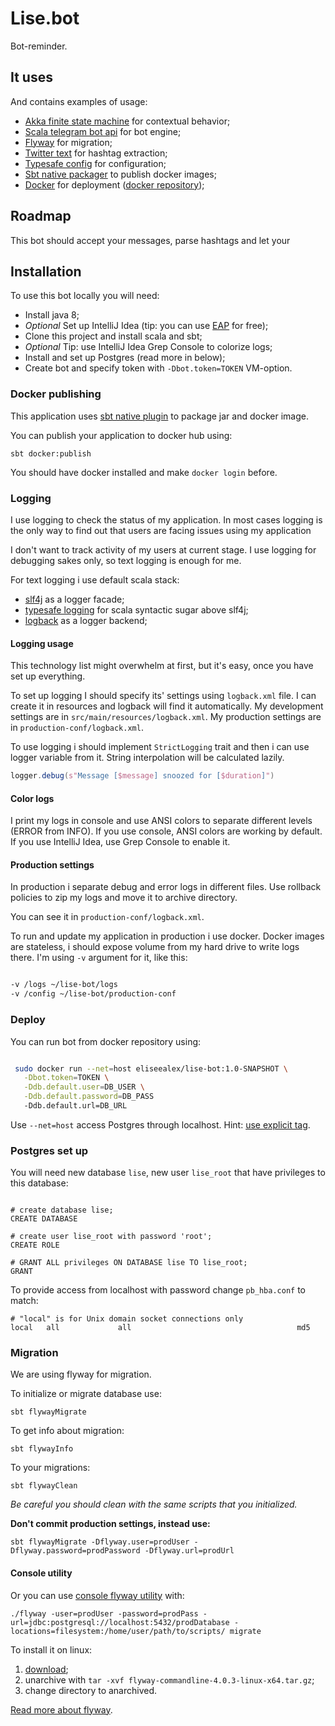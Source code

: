 # Lise.bot

Bot-reminder.

## It uses
And contains examples of usage:
* [Akka finite state machine](http://doc.akka.io/docs/akka/snapshot/scala/fsm.html) for contextual behavior;
* [Scala telegram bot api](https://github.com/mukel/telegrambot4s) for bot engine;
* [Flyway](https://flywaydb.org/) for migration;
* [Twitter text](https://github.com/twitter/twitter-text) for hashtag extraction;
* [Typesafe config](https://github.com/typesafehub/config) for configuration;
* [Sbt native packager](http://www.scala-sbt.org/sbt-native-packager/) to publish docker images;
* [Docker](https://www.docker.com/) for deployment ([docker repository](https://hub.docker.com/r/eliseealex/lise-bot/));

## Roadmap
This bot should accept your messages, parse hashtags and let your

## Installation
To use this bot locally you will need:

* Install java 8;
* _Optional_ Set up IntelliJ Idea (tip: you can use [EAP](https://confluence.jetbrains.com/display/IDEADEV/EAP) for free);
* Clone this project and install scala and sbt;
* _Optional_ Tip: use IntelliJ Idea Grep Console to colorize logs;
* Install and set up Postgres (read more in below);
* Create bot and specify token with `-Dbot.token=TOKEN` VM-option.

### Docker publishing

This application uses [sbt native plugin](http://www.scala-sbt.org/sbt-native-packager/) to package jar and docker image.

You can publish your application to docker hub using:

```
sbt docker:publish
```

You should have docker installed and make `docker login` before.

### Logging

I use logging to check the status of my application. 
In most cases logging is the only way to find out that users are facing issues using my application

I don't want to track activity of my users at current stage. 
I use logging for debugging sakes only, so text logging is enough for me.

For text logging i use default scala stack:

- [slf4j](http://www.slf4j.org/) as a logger facade;
- [typesafe logging](https://github.com/typesafehub/scala-logging) for scala syntactic sugar above slf4j;
- [logback](http://logback.qos.ch/) as a logger backend;

#### Logging usage

This technology list might overwhelm at first, but it's easy, once you have set up everything.

To set up logging I should specify its' settings using `logback.xml` file.
I can create it in resources and logback will find it automatically.
My development settings are in `src/main/resources/logback.xml`.
My production settings are in `production-conf/logback.xml`.

To use logging i should implement `StrictLogging` trait and then i can use logger variable from it. 
String interpolation will be calculated lazily.

```scala
logger.debug(s"Message [$message] snoozed for [$duration]")
```

#### Color logs

I print my logs in console and use ANSI colors to separate different levels (ERROR from INFO).
If you use console, ANSI colors are working by default. 
If you use IntelliJ Idea, use Grep Console to enable it.

#### Production settings

In production i separate debug and error logs in different files.
Use rollback policies to zip my logs and move it to archive directory.

You can see it in `production-conf/logback.xml`.

To run and update my application in production i use docker. 
Docker images are stateless, i should expose volume from my hard drive to write logs there.
I'm using `-v` argument for it, like this:

```bash

-v /logs ~/lise-bot/logs
-v /config ~/lise-bot/production-conf

```

### Deploy

You can run bot from docker repository using:

```bash

 sudo docker run --net=host eliseealex/lise-bot:1.0-SNAPSHOT \
   -Dbot.token=TOKEN \
   -Ddb.default.user=DB_USER \
   -Ddb.default.password=DB_PASS
   -Ddb.default.url=DB_URL

```

Use `--net=host` access Postgres through localhost.
Hint: [use explicit tag](https://medium.com/@mccode/the-misunderstood-docker-tag-latest-af3babfd6375#.noul4k4q5).

### Postgres set up
You will need new database `lise`, new user `lise_root` that have privileges to this database:

```

# create database lise;
CREATE DATABASE

# create user lise_root with password 'root';
CREATE ROLE

# GRANT ALL privileges ON DATABASE lise TO lise_root;
GRANT

```

To provide access from localhost with password change `pb_hba.conf` to match:
```
# "local" is for Unix domain socket connections only
local   all             all                                     md5
```

### Migration

We are using flyway for migration.

To initialize or migrate database use:
```
sbt flywayMigrate
```

To get info about migration:
```
sbt flywayInfo
```

To your migrations:
```
sbt flywayClean
```

_Be careful you should clean with the same scripts that you initialized._

**Don't commit production settings, instead use:**
```
sbt flywayMigrate -Dflyway.user=prodUser -Dflyway.password=prodPassword -Dflyway.url=prodUrl
```

#### Console utility

Or you can use [console flyway utility](https://flywaydb.org/getstarted/firststeps/commandline) with:

```
./flyway -user=prodUser -password=prodPass -url=jdbc:postgresql://localhost:5432/prodDatabase -locations=filesystem:/home/user/path/to/scripts/ migrate
```

To install it on linux:

1. [download](https://flywaydb.org/getstarted/download);
1. unarchive with `tar -xvf flyway-commandline-4.0.3-linux-x64.tar.gz`;
1. change directory to anarchived.

[Read more about flyway](https://flywaydb.org/documentation/sbt/).